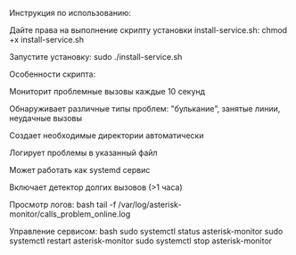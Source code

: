 Инструкция по использованию:

Дайте права на выполнение скрипту установки install-service.sh: chmod +x install-service.sh

Запустите установку: sudo ./install-service.sh

Особенности скрипта:

Мониторит проблемные вызовы каждые 10 секунд

Обнаруживает различные типы проблем: "булькание", занятые линии, неудачные вызовы

Создает необходимые директории автоматически

Логирует проблемы в указанный файл

Может работать как systemd сервис

Включает детектор долгих вызовов (>1 часа)

Просмотр логов:
bash
tail -f /var/log/asterisk-monitor/calls_problem_online.log

Управление сервисом:
bash
sudo systemctl status asterisk-monitor
sudo systemctl restart asterisk-monitor
sudo systemctl stop asterisk-monitor